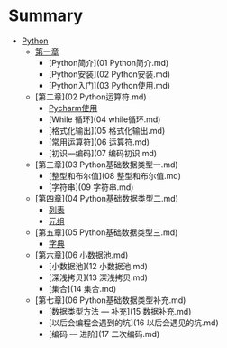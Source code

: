 # Summary

* [Python](README.md)
    * [第一章](Python基础.md)
        * [Python简介](01 Python简介.md)
        * [Python安装](02 Python安装.md)
        * [Python入门](03 Python使用.md)
    * [第二章](02 Python运算符.md)
        * [Pycharm使用](Pycharm使用.md)
        * [While 循环](04 while循环.md)
        * [格式化输出](05 格式化输出.md)
        * [常用运算符](06 运算符.md)
        * [初识—编码](07 编码初识.md)
    * [第三章](03 Python基础数据类型一.md)
        * [整型和布尔值](08 整型和布尔值.md)
        * [字符串](09 字符串.md)
    * [第四章](04 Python基础数据类型二.md)
        * [列表]()
        * [元组]()
    * [第五章](05 Python基础数据类型三.md)
        * [字典]()
    * [第六章](06 小数据池.md)
        * [小数据池](12 小数据池.md)
        * [深浅拷贝](13 深浅拷贝.md)
        * [集合](14 集合.md)
    * [第七章](06 Python基础数据类型补充.md)
        * [数据类型方法 — 补充](15 数据补充.md)
        * [以后会编程会遇到的坑](16 以后会遇见的坑.md)
        * [编码 — 进阶](17 二次编码.md)